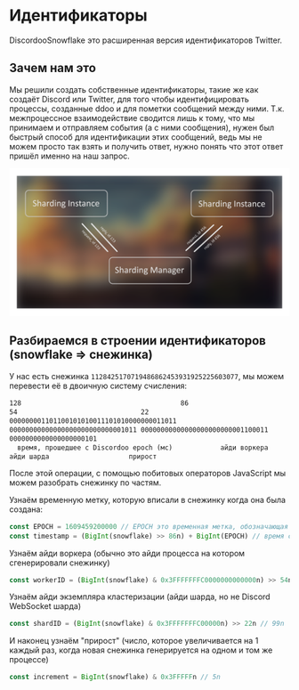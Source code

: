 # Идентификаторы 
DiscordooSnowflake это расширенная версия идентификаторов Twitter.

## Зачем нам это
Мы решили создать собственные идентификаторы, такие же как создаёт Discord или Twitter, для того чтобы идентифицировать процессы, созданные ddoo и для пометки сообщений между ними.
Т.к. межпроцессное взаимодействие сводится лишь к тому, что мы принимаем и отправляем события (а с ними сообщения), нужен был быстрый способ для идентификации этих сообщений, ведь мы не можем просто так взять и получить ответ, нужно понять что этот ответ пришёл именно на наш запрос.

![sharding-snowflakes](../../assets/sharding-snowflakes.png)

## Разбираемся в строении идентификаторов (snowflake => снежинка)
У нас есть снежинка `1128425170719486862453931925225603077`, мы можем перевести её в двоичную систему счисления:
```
128                                        86                               54                               22
000000001101100101010011101010000000011011 00000000000000000000000000001011 00000000000000000000000001100011 0000000000000000000101
  время, прошедшее с Discordoo epoch (мс)            айди воркера                     айди шарда                    прирост
```
После этой операции, с помощью побитовых операторов JavaScript мы можем разобрать снежинку по частям.

Узнаём временную метку, которую вписали в снежинку когда она была создана:
```ts
const EPOCH = 1609459200000 // EPOCH это временная метка, обозначающая 2021-01-01T00:00:00.000Z
const timestamp = (BigInt(snowflake) >> 86n) + BigInt(EPOCH) // время создания снежинки - 1624043753498n 
```

Узнаём айди воркера (обычно это айди процесса на котором сгенерировали снежинку)
```ts
const workerID = (BigInt(snowflake) & 0x3FFFFFFFC0000000000000n) >> 54n // 11n
```

Узнаём айди экземпляра кластеризации (айди шарда, но не Discord WebSocket шарда)
```ts
const shardID = (BigInt(snowflake) & 0x3FFFFFFFC00000n) >> 22n // 99n
```
 
И наконец узнаём "прирост" (число, которое увеличивается на 1 каждый раз, когда новая снежинка генерируется на одном и том же процессе)
```ts
const increment = BigInt(snowflake) & 0x3FFFFFn // 5n
```
